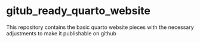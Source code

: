 # gitub_ready_quarto_website
This repository contains the basic quarto website pieces with the necessary adjustments to make it publishable on github
